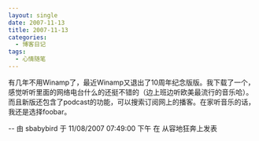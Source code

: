 ```yaml
---
layout: single
date: 2007-11-13
title: 2007-11-13
categories:
  - 博客日记
tags:
  - 心情随笔
---
```

有几年不用Winamp了，最近Winamp又退出了10周年纪念版版。我下载了一个，感觉听听里面的网络电台什么的还挺不错的（边上班边听欧美最流行的音乐哈）。而且新版还包含了podcast的功能，可以搜索订阅网上的播客。在家听音乐的话，我还是选择foobar。

--
由 sbabybird 于 11/08/2007 07:49:00 下午 在 从容地狂奔上发表